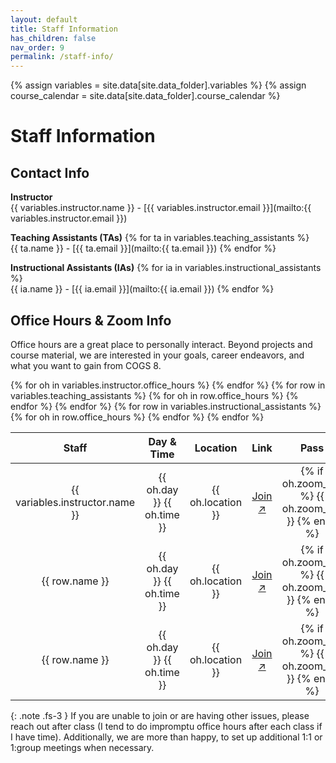 ```yaml
---
layout: default
title: Staff Information
has_children: false
nav_order: 9
permalink: /staff-info/
---
```


{% assign variables = site.data[site.data_folder].variables %}
{% assign course_calendar = site.data[site.data_folder].course_calendar %}

# Staff Information

## Contact Info

**Instructor** <br/> {{ variables.instructor.name }} - [{{ variables.instructor.email }}](mailto:{{ variables.instructor.email }})

**Teaching Assistants (TAs)**
{% for ta in variables.teaching_assistants %} <br/> {{ ta.name }} - [{{ ta.email }}](mailto:{{ ta.email }}) {% endfor %}

**Instructional Assistants (IAs)**
{% for ia in variables.instructional_assistants %} <br/> {{ ia.name }} - [{{ ia.email }}](mailto:{{ ia.email }}) {% endfor %}
<!-- {: .fs-3 } -->

## Office Hours & Zoom Info

Office hours are a great place to personally interact. Beyond projects and course material, we are interested in your goals, career endeavors, and what you want to gain from COGS 8. 

<table style="table-layout: fixed; text-align: center; width: 100%;">
    <thead>
        <tr class="header">
            <th style="width: 25%;"> Staff </th>
            <th style="width: 25%;"> Day & Time </th>
            <th style="width: 25%;"> Location </th>
            <th style="width: 12.5%;"> Link </th>
            <th style="width: 12.5%;"> Pass </th>
        </tr>
    </thead>
    <tbody>
        {% for oh in variables.instructor.office_hours %}
        <tr>
            <td> {{ variables.instructor.name }} </td>
            <td> {{ oh.day }} {{ oh.time }} </td>
            <td> {{ oh.location }} </td>
            <td> <a href='{{ oh.zoom_link }}' target="_blank" rel="noopener">Join &#x2197;</a> </td>
            <td> {% if oh.zoom_pw %} {{ oh.zoom_pw }} {% endif %} </td>
        </tr>
        {% endfor %}
        {% for row in variables.teaching_assistants %}
            {% for oh in row.office_hours %}
            <tr>
                <td> {{ row.name }} </td>
                <td> {{ oh.day }} {{ oh.time }} </td>
                <td> {{ oh.location }} </td>
                <td> <a href='{{ oh.zoom_link }}' target="_blank" rel="noopener">Join &#x2197;</a> </td>
                <td> {% if oh.zoom_pw %} {{ oh.zoom_pw }} {% endif %} </td>
            </tr>
            {% endfor %}
        {% endfor %}
        {% for row in variables.instructional_assistants %}
            {% for oh in row.office_hours %}
            <tr>
                <td> {{ row.name }} </td>
                <td> {{ oh.day }} {{ oh.time }} </td>
                <td> {{ oh.location }} </td>
                <td> <a href='{{ oh.zoom_link }}' target="_blank" rel="noopener">Join &#x2197;</a> </td>
                <td> {% if oh.zoom_pw %} {{ oh.zoom_pw }} {% endif %} </td>
            </tr>
            {% endfor %}
        {% endfor %}
    </tbody>
</table>

{: .note .fs-3 }
If you are unable to join or are having other issues, please reach out after class (I tend to do impromptu office hours after each class if I have time). Additionally, we are more than happy, to set up additional 1:1 or 1:group meetings when necessary.
